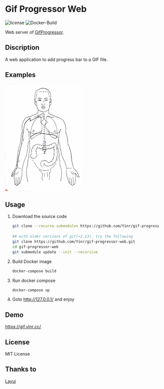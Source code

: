 # Gif Progressor Web

![license](https://img.shields.io/github/license/Yinr/gif-progressor-web?style=flat-square)
![Docker-Build](https://github.com/Yinr/gif-progressor-web/workflows/Docker/badge.svg)

Web server of [GifProgressor](https://github.com/cycoe/Gif-Progressor).

## Discription

A web application to add progress bar to a GIF file.

## Examples

![Example 1](./static/eg1.gif)

## Usage

1. Download the source code

    ```bash
    git clone --recurse-submodules https://github.com/Yinr/gif-progressor-web.git

    ## with older versions of git(<2.13), try the following
    git clone https://github.com/Yinr/gif-progressor-web.git
    cd gif-progressor-web
    git submodule update --init --recursive
    ```

2. Build Docker image

    ```bash
    docker-compose build
    ```

3. Run docker compose

    ```bash
    docker-compose up
    ```

4. Goto <http://127.0.0.1/> and enjoy

## Demo

<https://gif.yinr.cc/>

## License

MIT License

## Thanks to

[Layui](https://layui.com)
